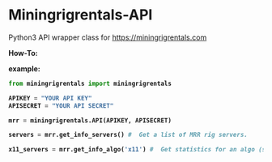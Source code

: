 # Miningrigrentals-API
Python3 API wrapper class for https://miningrigrentals.com

<b>How-To:<b><br>

example:

```python
from miningrigrentals import miningrigrentals

APIKEY = "YOUR API KEY"
APISECRET = "YOUR API SECRET"

mrr = miningrigrentals.API(APIKEY, APISECRET)

servers = mrr.get_info_servers() #  Get a list of MRR rig servers.

x11_servers = mrr.get_info_algo('x11') #  Get statistics for an algo (suggested price, unit information, current rented hash/etc)

```
